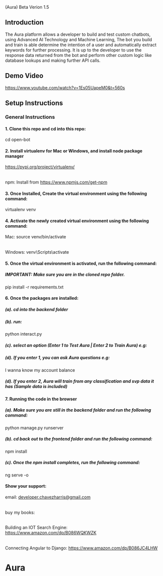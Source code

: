 (Aura) Beta Verion 1.5

## Introduction

The Aura platform allows a developer to build and test custom chatbots, using Advanced AI Technology and Machine Learning, The bot you build and train is able determine the intention of a user and automatically extract keywords for further processing. It is up to the developer to use the response data returned from the bot and perform other custom logic like database lookups and making further API calls.

## Demo Video

https://www.youtube.com/watch?v=1Es05UapeM0&t=560s

## Setup Instructions

### General Instructions
#### 1. Clone this repo and cd into this repo:
cd open-bot

#### 2. Install virtualenv for Mac or Windows, and install node package manager
https://pypi.org/project/virtualenv/
######
npm: Install from https://www.npmjs.com/get-npm

#### 3. Once Installed, Create the virtual environment using the following command:
virtualenv venv  

#### 4. Activate the newly created virtual environment using the following command:
Mac:
source venv/bin/activate
######
Windows:
venv\Scripts\activate

#### 5. Once the virtual environment is activated, run the following command:
##### IMPORTANT: Make sure you are in the cloned repo folder.
pip install -r requirements.txt

#### 6. Once the packages are installed:
##### (a). cd into the backend folder 
##### (b). run:
 python interact.py
##### (c). select an option (Enter 1 to Test Aura | Enter 2 to Train Aura) e.g: 
##### (d). If you enter 1, you can ask Aura questions e.g:
I wanna know my account balance 

##### (d). If you enter 2, Aura will train from any classification and svp data it has (Sample data is included)

#### 7. Running the code in the browser

##### (a). Make sure you are still in the backend folder and run the following command:
python manage.py runserver

##### (b). cd back out to the frontend folder and run the following command:
npm install

##### (c). Once the npm install completes, run the following command:
ng serve -o

#### Show your support:
email: developer.chavezharris@gmail.com
######
buy my books:
######
Building an IOT Search Engine: https://www.amazon.com/dp/B086WQKWZK
######
Connecting Angular to Django: https://www.amazon.com/dp/B086JC4LHW




# Aura
